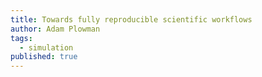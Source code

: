 ```yaml
---
title: Towards fully reproducible scientific workflows
author: Adam Plowman
tags:
  - simulation
published: true
---
```


